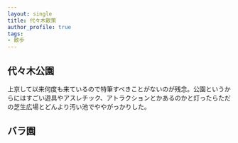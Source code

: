 ```yaml
---
layout: single
title: 代々木散策
author_profile: true
tags:
- 散歩
---
```


## 代々木公園
上京して以来何度も来ているので特筆すべきことがないのが残念。公園というからにはすごい遊具やアスレチック、アトラクションとかあるのかと灯ったらただの芝生広場とどんより汚い池でややがっかりした。


## バラ園


